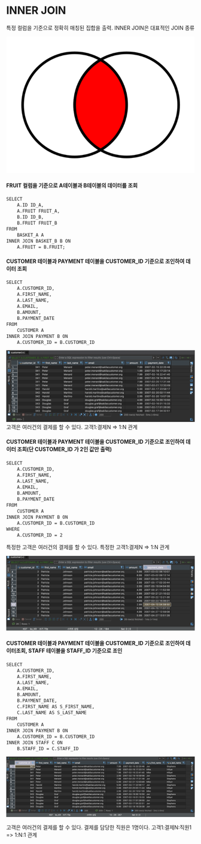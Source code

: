 # **INNER JOIN**

특정 컬럼을 기준으로 정확히 매칭된 집합을 출력. INNER JOIN은 대표적인 JOIN 종류

![INNER JOIN](./images/14_01.png)

#### FRUIT 컬럼을 기준으로 A테이블과 B테이블의 데이터를 조회

```
SELECT
	A.ID ID_A,
	A.FRUIT FRUIT_A,
	B.ID ID_B,
	B.FRUIT FRUIT_B
FROM
	BASKET_A A
INNER JOIN BASKET_B B ON
	A.FRUIT = B.FRUIT;
```

#### CUSTOMER 테이블과 PAYMENT 테이블을 CUSTOMER_ID 기준으로 조인하여 데이터 조회

```
SELECT
	A.CUSTOMER_ID,
	A.FIRST_NAME,
	A.LAST_NAME,
	A.EMAIL,
	B.AMOUNT,
	B.PAYMENT_DATE
FROM
	CUSTOMER A
INNER JOIN PAYMENT B ON
	A.CUSTOMER_ID = B.CUSTOMER_ID
```
![](./images/14_02.png)
고객은 여러건의 결제를 할 수 있다. 고객1:결제N => 1:N 관계

#### CUSTOMER 테이블과 PAYMENT 테이블을 CUSTOMER_ID 기준으로 조인하여 데이터 조회(단 CUSTOMER_ID 가 2인 값만 출력)
```
SELECT
	A.CUSTOMER_ID,
	A.FIRST_NAME,
	A.LAST_NAME,
	A.EMAIL,
	B.AMOUNT,
	B.PAYMENT_DATE
FROM
	CUSTOMER A
INNER JOIN PAYMENT B ON
	A.CUSTOMER_ID = B.CUSTOMER_ID
WHERE
	A.CUSTOMER_ID = 2
```

특정한 고객은 여러건의 결제를 할 수 있다. 특정한 고객1:결제N => 1:N 관계

![](./images/14_03.png)

#### CUSTOMER 테이블과 PAYMENT 테이블을 CUSTOMER_ID 기준으로 조인하여 데이터조회, STAFF 테이블을 STAFF_ID 기준으로 조인

```
SELECT
	A.CUSTOMER_ID,
	A.FIRST_NAME,
	A.LAST_NAME,
	A.EMAIL,
	B.AMOUNT,
	B.PAYMENT_DATE,
	C.FIRST_NAME AS S_FIRST_NAME,
	C.LAST_NAME AS S_LAST_NAME
FROM
	CUSTOMER A
INNER JOIN PAYMENT B ON
	A.CUSTOMER_ID = B.CUSTOMER_ID
INNER JOIN STAFF C ON
	B.STAFF_ID = C.STAFF_ID
```
![](./images/14_04.png)

고객은 여러건의 결제를 할 수 있다. 결제를 담당한 직원은 1명이다. 고객1:결제N:직원1 => 1:N:1 관계

